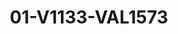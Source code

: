 ---
title: 01-V1133-VAL1573
image: /v1543919832/viterbo/01-V1133-VAL1573.jpg
brand: valentini-couture
layout: vestito
---
